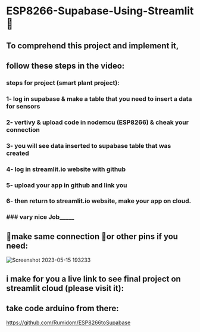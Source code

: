 # ESP8266-Supabase-Using-Streamlit🎈

## To comprehend this project and implement it,
## follow these steps in the video: 

### steps for project (smart plant project):

### 1- log in supabase & make a table that you need to insert a data for sensors

### 2- vertivy & upload code in nodemcu (ESP8266) & cheak your connection 

### 3- you will see data inserted to supabase table that was created 

### 4- log in streamlit.io website with github 

### 5- upload your app in github and link you     

### 6- then return to streamlit.io website,  make your app on cloud.

### ______________________### __________vary nice Job_____________________________________ 
## 📍make same connection 🔗or other pins if you need:

![Screenshot 2023-05-15 193233](https://github.com/younaniskander/ESP8266-Supabase-Using-Streamlit-/assets/87044703/b8756b3c-30ed-4bda-a54b-2bf150174aed)

## i make for you a live link to see final project on streamlit cloud (please visit it):

## take code arduino from there:
https://github.com/Rumidom/ESP8266toSupabase


